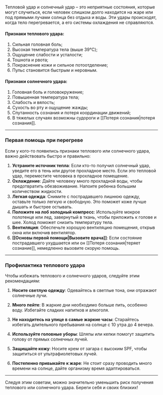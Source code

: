 Тепловой удар и солнечный удар – это неприятные состояния, которые могут случиться, если человек слишком долго находится на жаре или под прямыми лучами солнца без отдыха и воды. Эти удары происходят, когда тело перегревается, а его системы охлаждения не справляются.

#### Признаки теплового удара:

1. Сильная головная боль;
2. Высокая температура тела (выше 39°C);
3. Ощущение слабости и усталости;
4. Тошнота и рвота;
5. Покраснение кожи и сильное потоотделение;
6. Пульс становится быстрым и неровным.
    
#### Признаки солнечного удара:
1. Головная боль и головокружение;
2. Повышенная температура тела;
3. Слабость и вялость;
4. Сухость во рту и ощущение жажды;
5. Спутанность сознания и потеря координации движений;
6. В тяжелых случаях возможны судороги и [[Потеря сознания|потеря сознания]].
    
---

### Первая помощь при перегреве

Если у кого-то появились признаки теплового или солнечного удара, важно действовать быстро и правильно:

1. **Устраните источник тепла**: Если кто-то получил солнечный удар, уведите его в тень или другое прохладное место. Если это тепловой удар, переместите человека в прохладное помещение.
2. **Охлаждение**: Дайте человеку много прохладной воды, чтобы предотвратить обезвоживание. Напоите ребенка большим количеством жидкости.
3. **Легкая одежда**: Снимите с пострадавшего лишнюю одежду, оставьте только легкую и свободную. Это поможет коже лучше дышать и быстрее остывать.
4. **Положите на лоб холодный компресс**: Используйте мокрое полотенце или лед, завернутый в ткань, чтобы приложить к голове и шее. Холод поможет снизить температуру тела.
5. **Вентиляция**: Обеспечьте хорошую вентиляцию помещения, открыв окна или включив вентилятор.
6. **[[Основы первой помощи|Вызовите врача]]**: Если состояние пострадавшего ухудшается или он [[Потеря сознания|теряет сознание]], немедленно вызовите скорую помощь.
    

---

### Профилактика теплового удара

Чтобы избежать теплового и солнечного ударов, следуйте этим рекомендациям:

1. **Носите светлую одежду**: Одевайтесь в светлые тона, они отражают солнечные лучи.
    
2. **Много пейте**: В жаркие дни необходимо больше пить, особенно воду. Избегайте сладких напитков и алкоголя.
    
3. **Не находитесь на улице в самые жаркие часы**: Старайтесь избегать длительного пребывания на солнце с 10 утра до 4 вечера.
    
4. **Используйте головные уборы**: Шляпы или кепки помогут защитить голову от прямых солнечных лучей.
    
5. **Защищайте кожу**: Носите крем от загара с высоким SPF, чтобы защититься от ультрафиолетовых лучей.
    
6. **Постепенно привыкайте к жаре**: Не стоит сразу проводить много времени на солнце, дайте организму время адаптироваться.
    

---

Следуя этим советам, можно значительно уменьшить риск получения теплового или солнечного удара. Береги себя и своих близких!